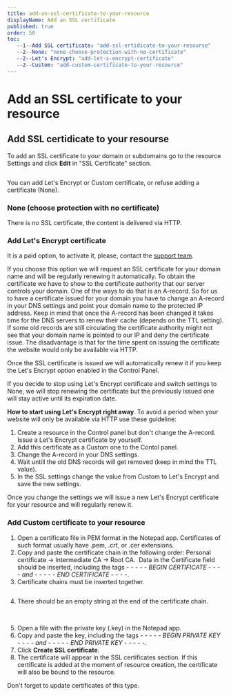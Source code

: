 ```yaml
---
title: add-an-ssl-certificate-to-your-resource
displayName: Add an SSL certificate
published: true
order: 50
toc:
   --1--Add SSL certificate: "add-ssl-ertidicate-to-your-resourse"
   --2--None: "none-choose-protection-with-no-certificate"
   --2--Let's Encrypt: "add-let-s-encrypt-certificate"
   --2--Custom: "add-custom-certificate-to-your-resource"
---
```


# Add an SSL certificate to your resource

## Add SSL сertidicate to your resourse

To add an SSL certificate to your domain or subdomains go to the resource Settings and click **Edit** in "SSL Certificate" section.

<img src="https://support.gcore.com/hc/article_attachments/4585574501905/mceclip0.png" alt="" >

You can add Let's Encrypt or Custom certificate, or refuse adding a certificate (None).

### None (choose protection with no certificate)

There is no SSL certificate, the content is delivered via HTTP.

### Add Let's Encrypt certificate

It is a paid option, to activate it, please, contact the [support team](mailto:support@gcore.com). 

If you choose this option we will request an SSL certificate for your domain name and will be regularly renewing it automatically. To obtain the certificate we have to show to the certificate authority that our server controls your domain. One of the ways to do that is an A-record. So for us to have a certificate issued for your domain you have to change an A-record in your DNS settings and point your domain name to the protected IP address. Keep in mind that once the A-record has been changed it takes time for the DNS servers to renew their cache (depends on the TTL setting). If some old records are still circulating the certificate authority might not see that your domain name is pointed to our IP and deny the certificate issue. The disadvantage is that for the time spent on issuing the certificate the website would only be available via HTTP.

Once the SSL certificate is issued we will automatically renew it if you keep the Let's Encrypt option enabled in the Control Panel.

If you decide to stop using Let's Encrypt certificate and switch settings to None, we will stop renewing the certificate but the previously issued one will stay active until its expiration date.

**How to start using Let's Encrypt right away**. To avoid a period when your website will only be available via HTTP use these guideline:

1. Create a resource in the Control panel but don't change the A-record. Issue a Let's Encrypt certificate by yourself.
2. Add this certificate as a Custom one to the Contol panel.
3. Change the A-record in your DNS settings.
4. Wait untill the old DNS records will get removed (keep in mind the TTL value).
5. In the SSL settings change the value from Custom to Let's Encrypt and save the new settings.

Once you change the settings we will issue a new Let's Encrypt certificate for your resource and will regularly renew it.

### Add Custom certificate to your resource

1. Open a certificate file in PEM format in the Notepad app. Certificates of such format usually have .pem, .crt, or .cer extensions.  
2. Copy and paste the certificate chain in the following order: Personal certificate → Intermediate CA → Root CA.  Data in the Certificate field should be inserted, including the tags *- - - - - BEGIN CERTIFICATE - - - - and - - - - - END CERTIFICATE - - - -*. 
3. Certificate chains must be inserted together.  
      
<img src="https://support.gcore.com/hc/article_attachments/4585581584657/mceclip1.png" alt="">

4. There should be an empty string at the end of the certificate chain. 

<img src="https://support.gcore.com/hc/article_attachments/4585641946897/mceclip2.png" alt=""> 

5. Open a file with the private key (.key) in the Notepad app. 
6. Copy and paste the key, including the tags *- - - - - BEGIN PRIVATE KEY - - - - and - - - - - END PRIVATE KEY - - - - -*. 
7. Click **Create SSL certificate**. 
8. The certificate will appear in the SSL certificates section. If this certificate is added at the moment of resource creation, the certificate will also be bound to the resource.

Don't forget to update certificates of this type.